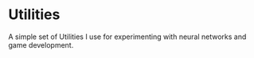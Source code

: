 # Utilities
A simple set of Utilities I use for experimenting with neural networks and game development.
